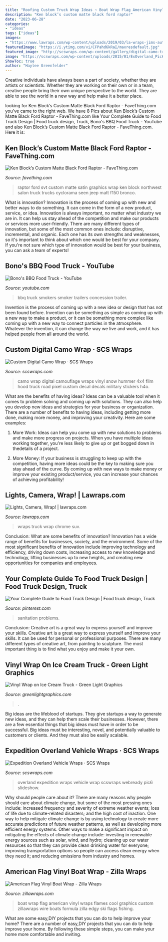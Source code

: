 ```yaml
---
title: "Roofing Custom Truck Wrap Ideas ~ Boat Wrap Flag American Vinyl Wraps Flames Cool Graphics Custom Zillawraps Wire Boats Formula Zilla Edgy Ski Flags Fishing"
description: "Ken block’s custom matte black ford raptor"
date: "2023-06-28"
categories:
- "ideas"
tags: ["ideas"]
images:
- "https://www.lawraps.com/wp-content/uploads/2019/03/la-wraps-jims-auto-blue-chrome-silverado-truck-wrap500x.jpg"
featuredImage: "https://i.ytimg.com/vi/CFPahd6kRaI/maxresdefault.jpg"
featured_image: "http://scswraps.com/wp-content/gallery/digital-camo-truck-wrap/digital-camo-wrap_dakota-4x4_hood.jpg"
image: "https://scswraps.com/wp-content/uploads/2015/01/ExOverland_Pic6_WebReady.jpg"
ShowToc: true
author: "Haylee Greenfelder"
---
```



Creative individuals have always been a part of society, whether they are artists or scientists. Whether they are working on their own or in a team, creative people bring their own unique perspective to the world. They are able to see the world in a new way and help make it a better place.

	

		
looking for Ken Block’s Custom Matte Black Ford Raptor - FaveThing.com you've came to the right web. We have 8 Pics about Ken Block’s Custom Matte Black Ford Raptor - FaveThing.com like Your Complete Guide to Food Truck Design | Food truck design, Truck, Bono&#039;s BBQ Food Truck - YouTube and also Ken Block’s Custom Matte Black Ford Raptor - FaveThing.com. Here it is:
		
    
## Ken Block’s Custom Matte Black Ford Raptor - FaveThing.com

<img loading=lazy src="http://www.favething.com/uploads/images/main-fave-images/ken_block_s_custom_matte_black_ford_raptor-1.jpg" onerror="this.onerror=null;this.src='https://tse3.mm.bing.net/th?id=OIP.EL1pVN7lagb0LKgX-MMM3wHaLH&amp;pid=15.1';" alt="Ken Block’s Custom Matte Black Ford Raptor - FaveThing.com">

_Source: favething.com_

>raptor ford svt custom matte satin graphics wrap ken block northwest salon truck trucks cyclorama seen jeep matt f150 bronco. 

	

What is innovation?
Innovation is the process of coming up with new and better ways to do something. It can come in the form of a new product, service, or idea. Innovation is always important, no matter what industry we are in. It can help us stay ahead of the competition and make our products or services more user-friendly.
There are many different types of innovation, but some of the most common ones include: disruptive, incremental, and organic. Each one has its own strengths and weaknesses, so it's important to think about which one would be best for your company. If you're not sure which type of innovation would be best for your business, you can ask a team of experts!

    
## Bono&#039;s BBQ Food Truck - YouTube

<img loading=lazy src="https://i.ytimg.com/vi/CFPahd6kRaI/maxresdefault.jpg" onerror="this.onerror=null;this.src='https://tse4.mm.bing.net/th?id=OIP.dwX-mqmA6uG_zZTMTnVuywHaEK&amp;pid=15.1';" alt="Bono&#039;s BBQ Food Truck - YouTube">

_Source: youtube.com_

>bbq truck smokers smoker trailers concession trailer. 

	

Invention is the process of coming up with a new idea or design that has not been found before. Invention can be something as simple as coming up with a new way to make a product, or it can be something more complex like coming up with a new way to connect particles in the atmosphere. Whatever the invention, it can change the way we live and work, and it has helped people from all around the world.

    
## Custom Digital Camo Wrap · SCS Wraps

<img loading=lazy src="http://scswraps.com/wp-content/gallery/digital-camo-truck-wrap/digital-camo-wrap_dakota-4x4_hood.jpg" onerror="this.onerror=null;this.src='https://tse3.mm.bing.net/th?id=OIP.-hhGfVh8Xpw6bONKVqItvQHaE8&amp;pid=15.1';" alt="Custom Digital Camo Wrap · SCS Wraps">

_Source: scswraps.com_

>camo wrap digital camouflage wraps vinyl snow hummer 4x4 film hood truck road pixel custom decal decals military stickers h4o. 

	

What are the benefits of having ideas?
Ideas can be a valuable tool when it comes to problem solving and coming up with solutions. They can also help you develop new ideas and strategies for your business or organization. There are a number of benefits to having ideas, including getting more done, making more money, and improving your creativity. Here are some examples:
1. More Work: Ideas can help you come up with new solutions to problems and make more progress on projects. When you have multiple ideas working together, you're less likely to give up or get bogged down in thedetails of a project.

2. More Money: If your business is struggling to keep up with the competition, having more ideas could be the key to making sure you stay ahead of the curve. By coming up with new ways to make money or improve your existing product/service, you can increase your chances of achieving profitability!

    
## Lights, Camera, Wrap! | Lawraps.com

<img loading=lazy src="https://www.lawraps.com/wp-content/uploads/2019/03/la-wraps-jims-auto-blue-chrome-silverado-truck-wrap500x.jpg" onerror="this.onerror=null;this.src='https://tse3.mm.bing.net/th?id=OIP.ZX06_ibaFPezETUCeZG80QHaHa&amp;pid=15.1';" alt="Lights, Camera, Wrap! | lawraps.com">

_Source: lawraps.com_

>wraps truck wrap chrome suv. 

	

Conclusion: What are some benefits of innovation?
Innovation has a wide range of benefits for businesses, society, and the environment. Some of the most significant benefits of innovation include improving technology and efficiency, driving down costs, increasing access to new knowledge and technology, lifting businesses up to new heights, and creating new opportunities for companies and employees.

    
## Your Complete Guide To Food Truck Design | Food Truck Design, Truck

<img loading=lazy src="https://i.pinimg.com/originals/d9/cb/64/d9cb641d82bd29a5896392a75f691f3d.jpg" onerror="this.onerror=null;this.src='https://tse2.mm.bing.net/th?id=OIP.UDkIrZQVE9XlVcqb-9pXZQHaEK&amp;pid=15.1';" alt="Your Complete Guide to Food Truck Design | Food truck design, Truck">

_Source: pinterest.com_

>sanitation problems. 

	

Conclusion: Creative art is a great way to express yourself and improve your skills.
Creative art is a great way to express yourself and improve your skills. It can be used for personal or professional purposes. There are many different types of creative art, from painting to sculpture. The most important thing is to find what you enjoy and make it your own.

    
## Vinyl Wrap On Ice Cream Truck - Green Light Graphics

<img loading=lazy src="https://greenlightgraphics.com/wp-content/uploads/2020/05/IMG_5174.jpeg" onerror="this.onerror=null;this.src='https://tse1.mm.bing.net/th?id=OIP.c84df4EfJT2iJt-3dpZ-nAHaFj&amp;pid=15.1';" alt="Vinyl Wrap on Ice Cream Truck - Green Light Graphics">

_Source: greenlightgraphics.com_

>. 

	

Big ideas are the lifeblood of startups. They give startups a way to generate new ideas, and they can help them scale their businesses. However, there are a few essential things that big ideas must have in order to be successful. Big ideas must be interesting, novel, and potentially valuable to customers or clients. And they must also be easily scalable.

    
## Expedition Overland Vehicle Wraps · SCS Wraps

<img loading=lazy src="https://scswraps.com/wp-content/uploads/2015/01/ExOverland_Pic6_WebReady.jpg" onerror="this.onerror=null;this.src='https://tse1.mm.bing.net/th?id=OIP.EMNO71GJMbWAqIIdzQZ7bQHaDt&amp;pid=15.1';" alt="Expedition Overland Vehicle Wraps · SCS Wraps">

_Source: scswraps.com_

>overland expedition wraps vehicle wrap scswraps webready pic6 slideshow. 

	

Why should people care about it?
There are many reasons why people should care about climate change, but some of the most pressing ones include: increased frequency and severity of extreme weather events; loss of life due to climate-related disasters; and the high cost of inaction.
One way to help mitigate climate change is by using technology to create more accurate predictions of future weather patterns, as well as developing more efficient energy systems. Other ways to make a significant impact on mitigating the effects of climate change include: investing in renewable energy sources such as solar, wind, and hydro; cleaning up our water resources so that they can provide clean drinking water for everyone; improving transportation options so people can access clean energy when they need it; and reducing emissions from industry and homes.

    
## American Flag Vinyl Boat Wrap - Zilla Wraps

<img loading=lazy src="http://zillawraps.com/wp-content/uploads/2014/11/formula-boat-wrap-flag-flames.jpg" onerror="this.onerror=null;this.src='https://tse3.mm.bing.net/th?id=OIP.fUnLXFaQfOj2oIDaVacUogHaGG&amp;pid=15.1';" alt="American Flag Vinyl Boat Wrap - Zilla Wraps">

_Source: zillawraps.com_

>boat wrap flag american vinyl wraps flames cool graphics custom zillawraps wire boats formula zilla edgy ski flags fishing. 

	

What are some easy,DIY projects that you can do to help improve your home?
There are a number of easy,DIY projects that you can do to help improve your home. By following these simple steps, you can make your home more comfortable and inviting.

